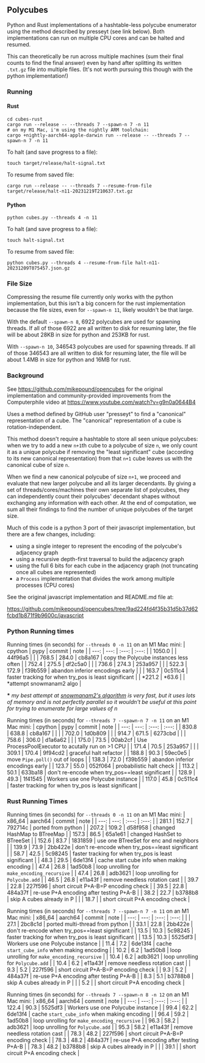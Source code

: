 
## Polycubes

Python and Rust implementations of a hashtable-less polycube enumerator using the method described by presseyt (see link below).  Both implementations can run on multiple CPU cores and can be halted and resumed.

This can theoretically be run across multiple machines (sum their final counts to find the final answer) even by hand after splitting its written `.txt.gz` file into multiple files.  (It's not worth pursuing this though with the python implementation!)

### Running

#### Rust

```
cd cubes-rust
cargo run --release -- --threads 7 --spawn-n 7 -n 11
# on my M1 Mac, i'm using the nightly ARM toolchain:
cargo +nightly-aarch64-apple-darwin run --release -- --threads 7 --spawn-n 7 -n 11
```

To halt (and save progress to a file):
```
touch target/release/halt-signal.txt
```

To resume from saved file:
```
cargo run --release -- --threads 7 --resume-from-file target/release/halt-n11-20231219T210637.txt.gz
```

#### Python

```
python cubes.py --threads 4 -n 11
```

To halt (and save progress to a file):

```
touch halt-signal.txt
```

To resume from saved file:

```
python cubes.py --threads 4 --resume-from-file halt-n11-20231209T075457.json.gz
```

### File Size

Compressing the resume file currently only works with the python implementation, but this isn't a big concern for the rust implementation because the file sizes, even for `--spawn-n 11`, likely wouldn't be that large.

With the default `--spawn-n 8`, 6922 polycubes are used for spawning threads.  If all of those 6922 are all written to disk for resuming later, the file will be about 28KB in size for python and 253KB for rust.

With `--spawn-n 10`, 346543 polycubes are used for spawning threads.  If all of those 346543 are all written to disk for resuming later, the file will be about 1.4MB in size for python and 16MB for rust.

### Background

See https://github.com/mikepound/opencubes for the original implementation and community-provided improvements from the Computerphile video at https://www.youtube.com/watch?v=g9n0a0644B4

Uses a method defined by GitHub user "presseyt" to find a "canonical" representation of a cube.  The "canonical" representation of a cube is rotation-independent.

This method doesn't require a hashtable to store all seen unique polycubes: when we try to add a new `n+1`th cube to a polycube of size `n`, we only count it as a unique polycube if removing the "least significant" cube (according to its new canonical representation) from that `n+1` cube leaves us with the canonical cube of size `n`.

When we find a new canonical polycube of size `n+1`, we proceed and evaluate that new larger polycube and all its larger decendants.  By giving a set of threads/cores/machines their own separate list of polycubes, they can independently count their polycubes' decendant shapes without exchanging any information with each other.  At the end of computation, we sum all their findings to find the number of unique polycubes of the target size.

Much of this code is a python 3 port of their javascript implementation, but there are a few changes, including:

- using a single integer to represent the encoding of the polycube's adjacency graph
- using a recursive depth-first traversal to build the adjacency graph
- using the full 6 bits for each cube in the adjacency graph (not truncating once all cubes are represented)
- a `Process` implementation that divides the work among multiple processes (CPU cores)

See the original javascript implementation and README.md file at:

https://github.com/mikepound/opencubes/tree/9ad224fd4f35b31d5b37d62fcbd1b871f9b9600c/javascript

### Python Running times

Running times (in seconds) for `--threads 0 -n 11` on an M1 Mac mini:
| cpython |  pypy |  commit | note  |
|   ---: |  ---: |  :---:  | :---: |
| 1050.0 |       | 44f96a5 |       |
|  768.5 | 284.0 | cb8a167 | copy the Polycube instances less often |
|  752.4 | 275.5 | df2c5a0 |       |
|  736.6 | 274.3 | 253a957 |       |
|  522.3 | 172.9 | f39b559 | abandon inferior encodings early |
|        | 163.7 | 0c511c4 | faster tracking for when try_pos is least significant |
| *221.2 | *63.6 |         | *attempt snowmanam2 algo |

**\*** _my best attempt at [snowmanam2's algorithm](https://github.com/snowmanam2/SnowmanPolycubeGenerator#algorithms) is very fast, but it uses lots of memory and is not perfectly parallel so it wouldn't be useful at this point for trying to enumerate for large values of n_

Running times (in seconds) for `--threads 7 --spawn-n 7 -n 11` on an M1 Mac mini:
| cpython |  pypy |  commit | note  |
|   ---: |  ---: |  :---:  | :---: |
| 830.8  | 638.8 | cb8a167 |       |
|        | 702.0 | 1d0b809 |       |
| 914.7  | 671.5 | 6273cbd |       |
| 758.6  | 306.0 | d1a6a62 |       |
| 175.0  |  73.5 | 00ab2cf | Use ProcessPoolExecutor to acutally run on >1 CPU |
| 171.4  |  70.5 | 253a957 |       |
| 309.1  | 170.4 | 9f94cd2 | graceful halt refactor |
| 188.8  |  90.3 | 59ec0e5 | move `Pipe.poll()` out of loops |
| 138.3  |  72.0 | f39b559 | abandon inferior encodings early |
| 123.7  |  55.0 | 052f064 | probabilistic halt check |
| 113.2  |  50.1 | 633ba18 | don't re-encode when try_pos==least significant |
| 128.9  |  49.3 | 1f41545 | Workers use one Polycube instance |
| 117.0  |  45.8 | 0c511c4 | faster tracking for when try_pos is least significant |

### Rust Running Times

<!-- cargo +nightly-aarch64-apple-darwin build --release -->
<!-- cargo   +stable-x86_64-apple-darwin build --release -->
<!-- ./target/release/cubes-rust --threads 0 -n 11       -->

Running times (in seconds) for `--threads 0 -n 11` on an M1 Mac mini:
| x86_64 | aarch64 |  commit | note  |
|   ---: |    ---: |  :---:  | :---: |
|  281.1 |   152.7 | 792714c | ported from python |
|  207.2 |   109.2 | d58f958 | changed HashMap to BTreeMap |
|  157.3 |    86.5 | 65a1e61 | changed HashSet to BTreeSet |
|  152.6 |    83.7 | 1831859 | use one BTreeSet for enc and neighbors |
|  139.9 |    73.9 | 2bb422e | don't re-encode when try_pos==least significant |
|   58.7 |    42.5 | 5c98245 | faster tracking for when try_pos is least significant |
|   48.3 |    29.5 | 6de13f4 | cache start cube info when making encoding |
|   47.4 |    26.8 | 1ad50b8 | loop unrolling for `make_encoding_recursive` |
|   47.4 |    26.8 | adb3621 | loop unrolling for `Polycube.add` |
|   46.5 |    26.8 | e11a43f | remove needless rotation cast |
|   39.7 |    22.8 | 227f596 | short circuit P+A-B=P encoding check |
|   39.5 |    22.8 | 484a37f | re-use P+A encoding after testing P+A-B |
|   38.2 |    22.7 | b3788b8 | skip A cubes already in P |
|        |    18.7 |         | short circuit P+A encoding check |

Running times (in seconds) for `--threads 7 --spawn-n 7 -n 11` on an M1 Mac mini:
| x86_64 | aarch64 |  commit | note  |
|   ---: |    ---: |  :---:  | :---: |
|        |    27.1 | 2bc8c1d | ported multi-thread from python |
|   33.1 |    22.8 | 2bb422e | don't re-encode when try_pos==least significant |
|   13.5 |    10.3 | 5c98245 | faster tracking for when try_pos is least significant |
|   13.5 |    10.3 | 5525df3 | Workers use one Polycube instance |
|   11.4 |     7.2 | 6de13f4 | cache `start_cube_info` when making encoding |
|   10.2 |     6.2 | 1ad50b8 | loop unrolling for `make_encoding_recursive` |
|   10.4 |     6.2 | adb3621 | loop unrolling for `Polycube.add` |
|   10.4 |     6.2 | e11a43f | remove needless rotation cast |
|    9.3 |     5.2 | 227f596 | short circuit P+A-B=P encoding check |
|    9.3 |     5.2 | 484a37f | re-use P+A encoding after testing P+A-B |
|    8.3 |     5.1 | b3788b8 | skip A cubes already in P |
|        |     5.2 |         | short circuit P+A encoding check |

Running times (in seconds) for `--threads 7 --spawn-n 8 -n 12` on an M1 Mac mini:
| x86_64 | aarch64 |  commit | note  |
|   ---: |    ---: |  :---:  | :---: |
|  122.4 |    90.3 | 5525df3 | Workers use one Polycube instance |
|   99.4 |    62.2 | 6de13f4 | cache `start_cube_info` when making encoding |
|   96.4 |    59.2 | 1ad50b8 | loop unrolling for `make_encoding_recursive` |
|   96.3 |    58.2 | adb3621 | loop unrolling for `Polycube.add` |
|   95.3 |    58.2 | e11a43f | remove needless rotation cast |
|   78.3 |    48.2 | 227f596 | short circuit P+A-B=P encoding check |
|   78.3 |    48.2 | 484a37f | re-use P+A encoding after testing P+A-B |
|   78.3 |    48.2 | b3788b8 | skip A cubes already in P |
|        |    39.1 |         | short circuit P+A encoding check |
